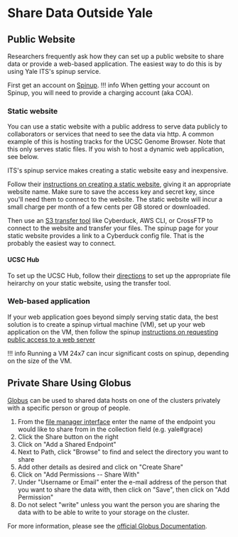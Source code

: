 # Share Data Outside Yale

## Public Website

Researchers frequently ask how they can set up a public website to share data or provide a web-based application.  The easiest way to do this is by using Yale ITS's spinup service.  

First get an account on [Spinup](http://spinup.internal.yale.edu).
!!! info
    When getting your account on Spinup, you will need to provide a charging account (aka COA). 
 

### Static website

You can use a static website with a public address to serve data publicly to collaborators or services that need to see the data via http. A common example of this is hosting tracks for the UCSC Genome Browser. 
Note that this only serves static files.  If you wish to host a dynamic web application, see below.

ITS's spinup service makes creating a static website easy and inexpensive.  

Follow their [instructions on creating a static website](https://yaleits.atlassian.net/wiki/spaces/spinup/pages/905969895/How+do+I+use+a+Spinup+static+website), giving it an appropriate website name.  Make sure to save the access key and secret key, since you'll need them to connect to the website.  The static website will incur a small charge per month of a few cents per GB stored or downloaded.

Then use an [S3 transfer tool](https://yaleits.atlassian.net/wiki/spaces/spinup/pages/829292599/How+do+I+use+a+Spinup+S3+bucket) like Cyberduck, AWS CLI, or CrossFTP to connect to the website and transfer your files.  The spinup page for your static website provides a link to a Cyberduck config file. 
That is the probably the easiest way to connect. 

#### UCSC Hub

To set up the UCSC Hub, follow their [directions](https://genome.ucsc.edu/goldenPath/help/hgTrackHubHelp) to set up the appropriate file heirarchy on
your static website, using the transfer tool.

### Web-based application
If your web application goes beyond simply serving static data, the best solution is to create a spinup virtual machine (VM), set up your web application on the VM, then 
follow the spinup [instructions on requesting public access to a web server](https://yaleits.atlassian.net/wiki/spaces/spinup/pages/643170314/Requesting+Public+Access+to+a+Spinup+Hosted+Web+Application+or+Website)

!!! info
   Running a VM 24x7 can incur significant costs on spinup, depending on the size of the VM.  

## Private Share Using Globus

[Globus](/data/globus) can be used to shared data hosts on one of the clusters privately with a specific person or group of people.

1. From the [file manager interface](https://app.globus.org/file-manager) enter the name of the endpoint you would like to share from in the collection field (e.g. yale#grace)
1. Click the Share button on the right
1. Click on "Add a Shared Endpoint"
1. Next to Path, click "Browse" to find and select the directory you want to share
1. Add other details as desired and click on "Create Share"
1. Click on "Add Permissions -- Share With"
1. Under "Username or Email" enter the e-mail address of the person that you want to share the data with, then click on "Save", then click on "Add Permission"
1. Do not select "write" unless you want the person you are sharing the data with to be able to write to your storage on the cluster.

For more information, please see the [official Globus Documentation](https://docs.globus.org/how-to).


